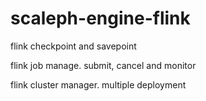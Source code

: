 # scaleph-engine-flink

flink checkpoint and savepoint

flink job manage. submit, cancel and monitor

flink cluster manager. multiple deployment